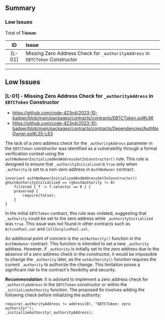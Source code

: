 ## Summary

### Low Issues

Total of **1 issue**:

|ID|Issue|
|:--:|:---|
| [L-01] | Missing Zero Address Check for `_authorityAddress` in `EBTCToken` Constructor |

---

## Low Issues
### [L-01] - Missing Zero Address Check for `_authorityAddress` in `EBTCToken` Constructor

- https://github.com/code-423n4/2023-10-badger/blob/main/packages/contracts/contracts/EBTCToken.sol#L66
- https://github.com/code-423n4/2023-10-badger/blob/main/packages/contracts/contracts/Dependencies/AuthNoOwner.sol#L55-L63

The lack of a zero address check for the `_authorityAddress` parameter in the `EBTCToken` constructor was identified as a vulnerability through a formal verification contest using the `authNoOwnerInitializedAndAddressSetInConstructor()` rule. This rule is designed to ensure that `_authorityInitialized` is `true` only when `_authority` is set to a non-zero address in `AuthNoOwner` contract.

```
invariant authNoOwnerInitializedAndAddressSetInConstructor() ghostAuthorityInitialized == (ghostAuthority != 0) 
    filtered { f -> f.selector == 0 } {
    preserved {
        require(false);
    }
}
```
In the initial `EBTCToken` contract, this rule was violated, suggesting that `_authority` could be set to the zero address while `_authorityInitialized` was `true`. This issue was not found in other contracts such as `ActivePool.sol` and `CollSurplusPool.sol`. 

An additional point of concern is the `setAuthority()` function in the `AuthNoOwner` contract. This function is intended to set a new `_authority` address. However, if `_authority` is initially set to the zero address due to the absence of a zero address check in the constructor, it would be impossible to change the `_authority` later, as the `setAuthority()` function requires the current `_authority` to authorize the change. This limitation poses a significant risk to the contract's flexibility and security.

***Recommendation***: It is advised to implement a zero address check for `_authorityAddress` in the `EBTCToken` constructor or within the `_initializeAuthority` function. The proposed fix involves adding the following check before initializing the authority:

```solidity
require(_authorityAddress != address(0), "EBTCToken: zero authority!");
_initializeAuthority(_authorityAddress);
```
